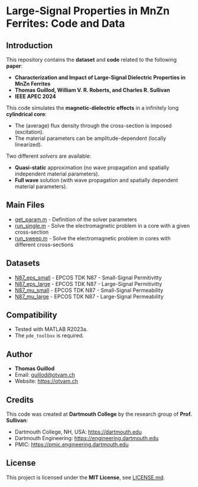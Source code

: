 # Large-Signal Properties in MnZn Ferrites: Code and Data

## Introduction

This repository contains the **dataset** and **code** related to the following **paper**:
* **Characterization and Impact of Large-Signal Dielectric Properties in MnZn Ferrites**
* **Thomas Guillod, William V. R. Roberts, and Charles R. Sullivan**
* **IEEE APEC 2024**

This code simulates the **magnetic-dielectric effects** in a infinitely long **cylindrical core**:
* The (average) flux density through the cross-section is imposed (excitation).
* The material parameters can be amplitude-dependent (locally linearized).

Two different *solvers* are available:
* **Quasi-static** approximation (no wave propagation and spatially independent material parameters).
* **Full wave** solution (with wave propagation and spatially dependent material parameters).

## Main Files

* [get_param.m](get_param.m) - Definition of the solver parameters
* [run_single.m](run_single.m) - Solve the electromagnetic problem in a core with a given cross-section 
* [run_sweep.m](run_sweep.m) - Solve the electromagnetic problem in cores with different cross-sections

## Datasets

* [N87_eps_small](dataset/N87_eps_small) - EPCOS TDK N87 - Small-Signal Permitivitty
* [N87_eps_large](dataset/N87_eps_large) - EPCOS TDK N87 - Large-Signal Permitivitty
* [N87_mu_small](dataset/N87_mu_small) - EPCOS TDK N87 - Small-Signal Permeability
* [N87_mu_large](dataset/N87_mu_large) - EPCOS TDK N87 - Large-Signal Permeability

## Compatibility

* Tested with MATLAB R2023a.
* The `pde_toolbox` is required.

## Author

* **Thomas Guillod**
* Email: guillod@otvam.ch
* Website: https://otvam.ch

## Credits

This code was created at **Dartmouth College** by the research group of **Prof. Sullivan**:
* Dartmouth College, NH, USA: https://dartmouth.edu
* Dartmouth Engineering: https://engineering.dartmouth.edu
* PMIC: https://pmic.engineering.dartmouth.edu

## License

This project is licensed under the **MIT License**, see [LICENSE.md](LICENSE.md).
